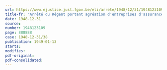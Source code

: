 ```yaml
---
url: https://www.ejustice.just.fgov.be/eli/arrete/1948/12/31/1948123109/justel
title-fr: "Arrêté du Régent portant agréation d'entreprises d'assurances aux fins de la garantie des responsabilités civiles soumises au contrôle de l'Etat"
date: 1948-12-31
source:
number: 1948123109
page: 888888
case: 1948-12-31/38
publication: 1949-01-13
starts:
modifies:
pdf-original:
pdf-consolidated:
---
```


